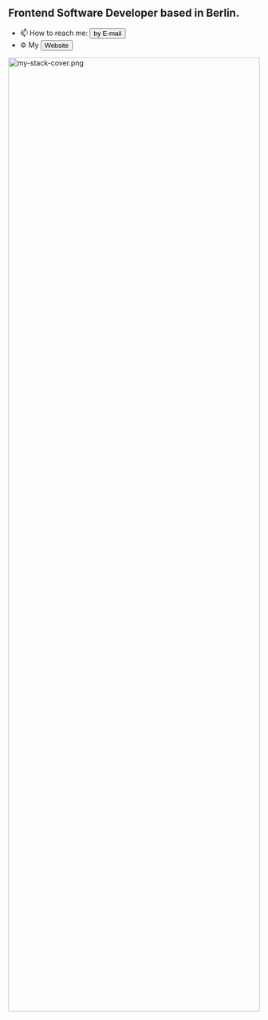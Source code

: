 
## Frontend Software Developer based in Berlin.

- 📫 How to reach me: <a href="mailto:hassan.aburesha@gmail.com" target="_blank"><button>by E-mail</button></a>
- ⚙️ My <a href="https://www.aburesha.com/" target="_blank"><button>Website</button></a>


<img src="https://s3.amazonaws.com/spicedling/gFOfFA91YkNSLEeHm4IFcvM8EYnz5oq2.png" alt="my-stack-cover.png" style="width:100%; height:70%;">

<!--
**h-aburesha/h-aburesha** is a ✨ _special_ ✨ repository because its `README.md` (this file) appears on your GitHub profile.

Here are some ideas to get you started:

- 🔭 I’m currently working on ...
- 🌱 I’m currently learning ...
- 👯 I’m looking to collaborate on ...
- 🤔 I’m looking for help with ...
- 💬 Ask me about ...
- 📫 How to reach me: ...
- 😄 Pronouns: ...
- ⚡ Fun fact: ...
-->
